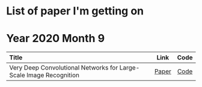 # List of paper I'm getting on 

# Year 2020 Month 9

| Title | Link | Code |
|:--------|:--------:|:--------:|
|Very Deep Convolutional Networks for Large-Scale Image Recognition|[Paper](https://arxiv.org/abs/1409.1556)|[Code](https://github.com/pqkhanh561/implement_paper/blob/master/VGG16.ipynb)|
